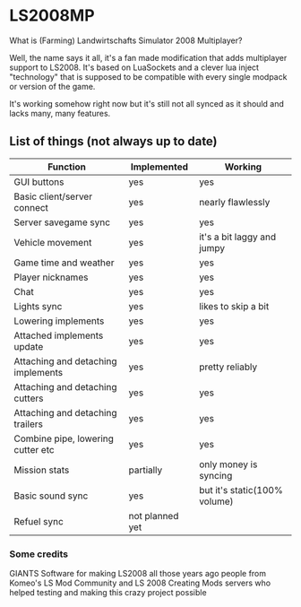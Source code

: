 # LS2008MP
What is (Farming) Landwirtschafts Simulator 2008 Multiplayer?

Well, the name says it all, it's a fan made modification that adds multiplayer support to LS2008.
It's based on LuaSockets and a clever lua inject "technology" that is supposed to be compatible with every single modpack or version of the game.

It's working somehow right now but it's still not all synced as it should and lacks many, many features.

## List of things (not always up to date)
| Function                  | Implemented | Working |
|---------------------------|-------------|---------|
| GUI buttons | yes | yes
| Basic client/server connect | yes  | nearly flawlessly|
| Server savegame sync | yes | yes |
| Vehicle movement | yes | it's a bit laggy and jumpy
| Game time and weather | yes | yes
| Player nicknames | yes | yes
| Chat | yes | yes
| Lights sync | yes | likes to skip a bit
| Lowering implements | yes | yes
| Attached implements update | yes | yes
| Attaching and detaching implements | yes | pretty reliably
| Attaching and detaching cutters | yes | yes
| Attaching and detaching trailers | yes | yes
| Combine pipe, lowering cutter etc | yes | yes
| Mission stats | partially | only money is syncing
| Basic sound sync | yes | but it's static(100% volume)
| Refuel sync | not planned yet



### Some credits
GIANTS Software for making LS2008 all those years ago
people from Komeo's LS Mod Community and LS 2008 Creating Mods servers who helped testing and making this crazy project possible